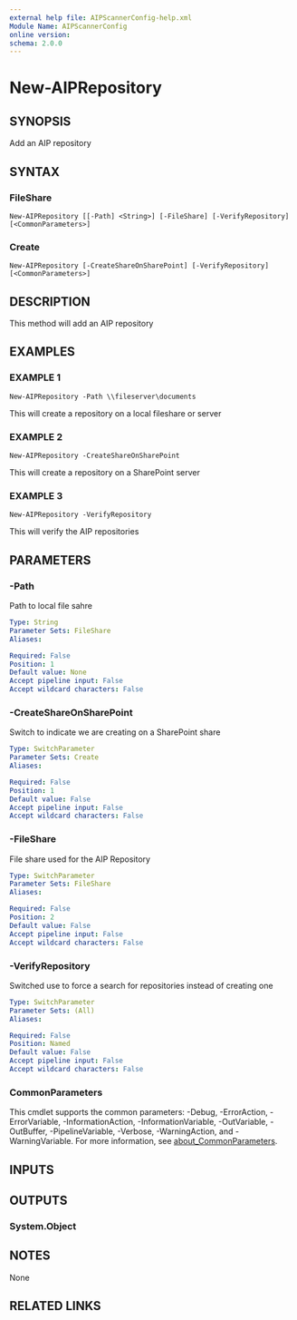 ```yaml
---
external help file: AIPScannerConfig-help.xml
Module Name: AIPScannerConfig
online version:
schema: 2.0.0
---
```


# New-AIPRepository

## SYNOPSIS
Add an AIP repository

## SYNTAX

### FileShare
```
New-AIPRepository [[-Path] <String>] [-FileShare] [-VerifyRepository] [<CommonParameters>]
```

### Create
```
New-AIPRepository [-CreateShareOnSharePoint] [-VerifyRepository] [<CommonParameters>]
```

## DESCRIPTION
This method will add an AIP repository

## EXAMPLES

### EXAMPLE 1
```
New-AIPRepository -Path \\fileserver\documents
```

This will create a repository on a local fileshare or server

### EXAMPLE 2
```
New-AIPRepository -CreateShareOnSharePoint
```

This will create a repository on a SharePoint server

### EXAMPLE 3
```
New-AIPRepository -VerifyRepository
```

This will verify the AIP repositories

## PARAMETERS

### -Path
Path to local file sahre

```yaml
Type: String
Parameter Sets: FileShare
Aliases:

Required: False
Position: 1
Default value: None
Accept pipeline input: False
Accept wildcard characters: False
```

### -CreateShareOnSharePoint
Switch to indicate we are creating on a SharePoint share

```yaml
Type: SwitchParameter
Parameter Sets: Create
Aliases:

Required: False
Position: 1
Default value: False
Accept pipeline input: False
Accept wildcard characters: False
```

### -FileShare
File share used for the AIP Repository

```yaml
Type: SwitchParameter
Parameter Sets: FileShare
Aliases:

Required: False
Position: 2
Default value: False
Accept pipeline input: False
Accept wildcard characters: False
```

### -VerifyRepository
Switched use to force a search for repositories instead of creating one

```yaml
Type: SwitchParameter
Parameter Sets: (All)
Aliases:

Required: False
Position: Named
Default value: False
Accept pipeline input: False
Accept wildcard characters: False
```

### CommonParameters
This cmdlet supports the common parameters: -Debug, -ErrorAction, -ErrorVariable, -InformationAction, -InformationVariable, -OutVariable, -OutBuffer, -PipelineVariable, -Verbose, -WarningAction, and -WarningVariable. For more information, see [about_CommonParameters](http://go.microsoft.com/fwlink/?LinkID=113216).

## INPUTS

## OUTPUTS

### System.Object
## NOTES
None

## RELATED LINKS

